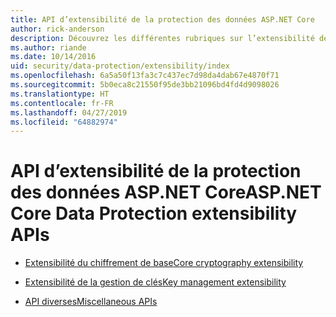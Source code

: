 ```yaml
---
title: API d’extensibilité de la protection des données ASP.NET Core
author: rick-anderson
description: Découvrez les différentes rubriques sur l’extensibilité de la protection des données ASP.NET Core.
ms.author: riande
ms.date: 10/14/2016
uid: security/data-protection/extensibility/index
ms.openlocfilehash: 6a5a50f13fa3c7c437ec7d98da4dab67e4870f71
ms.sourcegitcommit: 5b0eca8c21550f95de3bb21096bd4fd4d9098026
ms.translationtype: HT
ms.contentlocale: fr-FR
ms.lasthandoff: 04/27/2019
ms.locfileid: "64882974"
---
```

# <a name="aspnet-core-data-protection-extensibility-apis"></a><span data-ttu-id="69b4a-103">API d’extensibilité de la protection des données ASP.NET Core</span><span class="sxs-lookup"><span data-stu-id="69b4a-103">ASP.NET Core Data Protection extensibility APIs</span></span>

* [<span data-ttu-id="69b4a-104">Extensibilité du chiffrement de base</span><span class="sxs-lookup"><span data-stu-id="69b4a-104">Core cryptography extensibility</span></span>](xref:security/data-protection/extensibility/core-crypto)

* [<span data-ttu-id="69b4a-105">Extensibilité de la gestion de clés</span><span class="sxs-lookup"><span data-stu-id="69b4a-105">Key management extensibility</span></span>](xref:security/data-protection/extensibility/key-management)

* [<span data-ttu-id="69b4a-106">API diverses</span><span class="sxs-lookup"><span data-stu-id="69b4a-106">Miscellaneous APIs</span></span>](xref:security/data-protection/extensibility/misc-apis)
